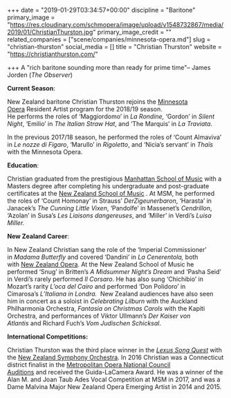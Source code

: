+++
date = "2019-01-29T03:34:57+00:00"
discipline = "Baritone"
primary_image = "https://res.cloudinary.com/schmopera/image/upload/v1548732867/media/2019/01/ChristianThurston.jpg"
primary_image_credit = ""
related_companies = ["scene/companies/minnesota-opera.md"]
slug = "christian-thurston"
social_media = []
title = "Christian Thurston"
website = "https://christianthurston.com/"

+++
A "rich baritone sounding more than ready for prime time"– James Jorden (_The Observer_)

**Current Season**:

New Zealand baritone Christian Thurston rejoins the [Minnesota Opera](https://mnopera.org/) Resident Artist program for the 2018/19 season.  
He performs the roles of ‘Maggiordomo’ in _La Rondine,_ ‘Gordon’ in _Silent Night_, ‘Emilio’ in _The Italian Straw Hat_, and ‘The Marquis’ in _La Traviata_.

In the previous 2017/18 season, he performed the roles of ‘Count Almaviva’ in _Le nozze di Figaro_, ‘Marullo’ in _Rigoletto_, and ‘Nicia’s servant’ in _Thaïs_ with the Minnesota Opera.  
  
**Education**:

Christian graduated from the prestigious [Manhattan School of Music](https://www.msmnyc.edu/) with a Masters degree after completing his undergraduate and post-graduate certificates at the [New Zealand School of Music](https://www.victoria.ac.nz/nzsm) . At MSM, he performed the roles of ‘Count Homonay’ in Strauss’ _DerZigeunerbaron_, ‘Harasta’ in Janacek’s _The Cunning Little Vixen_, ‘Pandolfe’ in Massenet’s _Cendrillon_, ‘Azolan’ in Susa’s _Les Liaisons_ _dangereuses_, and ‘Miller’ in Verdi’s _Luisa Miller._

**New Zealand Career**:

In New Zealand Christian sang the role of the ‘Imperial Commissioner’ in _Madama Butterfly_ and covered ‘Dandini’ in _La Cenerentola,_ both with [New Zealand Opera](http://www.nzopera.com/). At the New Zealand School of Music he performed ‘Snug’ in Britten’s _A Midsummer Night’s Dream_ and ‘Pasha Seid’ in Verdi’s rarely performed _Il Corsaro_. He has also sung ‘Chichibio’ in Mozart’s rarity _L’oca del Cairo_ and performed ‘Don Polidoro’ in Cimarosa’s _L’Italiana in Londra._  New Zealand audiences have also seen him in concert as a soloist in _Celebrating Lilburn_ with the Auckland Philharmonia Orchestra, _Fantasia on Christmas Carols_ with the Kapiti Orchestra, and performances of Viktor Ullmann’s _Der Kaiser von Atlantis_ and Richard Fuch’s _Vom Judischen Schicksal_.

**International Competitions:**

Christian Thurston was the third place winner in the [_Lexus Song Quest_](http://songquest.co.nz/) with the [New Zealand Symphony Orchestra](https://www.nzso.co.nz/). In 2016 Christian was a Connecticut district finalist in the [Metropolitan Opera National Council Auditions](http://www.metopera.org/About/Auditions/nationalcouncil/) and received the Guida-LaCamera Award. He was a winner of the Alan M. and Joan Taub Ades Vocal Competition at MSM in 2017, and was a Dame Malvina Major New Zealand Opera Emerging Artist in 2014 and 2015.